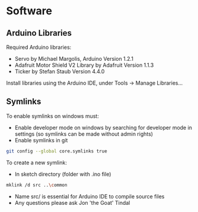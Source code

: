 # Software

## Arduino Libraries

Required Arduino libraries:
- Servo by Michael Margolis, Arduino Version 1.2.1
- Adafruit Motor Shield V2 Library by Adafruit Version 1.1.3
- Ticker by Stefan Staub Version 4.4.0

Install libraries using the Arduino IDE, under Tools -> Manage Libraries...

## Symlinks

To enable symlinks on windows must:
- Enable developer mode on windows by searching for developer mode in settings (so symlinks can be made without admin rights)
- Enable symlinks in git
```bash
git config --global core.symlinks true
```

To create a new symlink:
- In sketch directory (folder with .ino file)
```bash
mklink /d src ..\common
```
- Name src/ is essential for Arduino IDE to compile source files
- Any questions please ask Jon 'the Goat' Tindal
